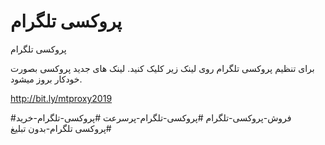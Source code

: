 # پروکسی تلگرام
پروکسی تلگرام

برای تنظیم پروکسی تلگرام روی لینک زیر کلیک کنید. لینک های جدید پروکسی بصورت خودکار بروز میشود.

http://bit.ly/mtproxy2019

#فروش-پروکسی-تلگرام
#پروکسی-تلگرام-پرسرعت
#پروکسی-تلگرام-خرید
#پروکسی تلگرام-بدون تبلیغ
